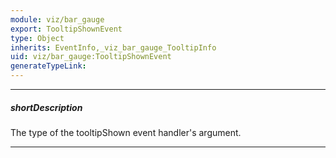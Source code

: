 ```yaml
---
module: viz/bar_gauge
export: TooltipShownEvent
type: Object
inherits: EventInfo,_viz_bar_gauge_TooltipInfo
uid: viz/bar_gauge:TooltipShownEvent
generateTypeLink: 
---
```

---
##### shortDescription
The type of the tooltipShown event handler's argument.

---
<!-- Description goes here -->